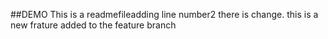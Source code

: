 ##DEMO
This is a readmefileadding line number2
there is change.
this is a new frature added to the feature branch
